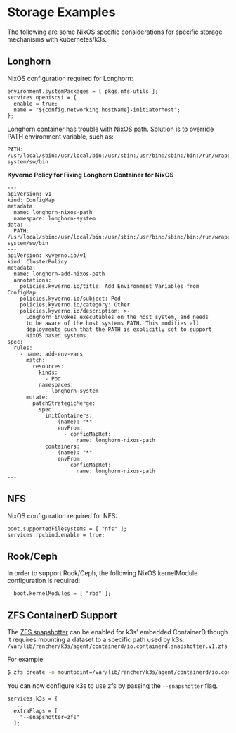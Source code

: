 # Storage Examples

The following are some NixOS specific considerations for specific storage mechanisms with kubernetes/k3s.

## Longhorn

NixOS configuration required for Longhorn:

```
environment.systemPackages = [ pkgs.nfs-utils ];
services.openiscsi = {
  enable = true;
  name = "${config.networking.hostName}-initiatorhost";
};
```

Longhorn container has trouble with NixOS path. Solution is to override PATH environment variable, such as:

```
PATH: /usr/local/sbin:/usr/local/bin:/usr/sbin:/usr/bin:/sbin:/bin:/run/wrappers/bin:/nix/var/nix/profiles/default/bin:/run/current-system/sw/bin
```

**Kyverno Policy for Fixing Longhorn Container for NixOS**

```
---
apiVersion: v1
kind: ConfigMap
metadata:
  name: longhorn-nixos-path
  namespace: longhorn-system
data:
  PATH: /usr/local/sbin:/usr/local/bin:/usr/sbin:/usr/bin:/sbin:/bin:/run/wrappers/bin:/nix/var/nix/profiles/default/bin:/run/current-system/sw/bin
---
apiVersion: kyverno.io/v1
kind: ClusterPolicy
metadata:
  name: longhorn-add-nixos-path
  annotations:
    policies.kyverno.io/title: Add Environment Variables from ConfigMap
    policies.kyverno.io/subject: Pod
    policies.kyverno.io/category: Other
    policies.kyverno.io/description: >-
      Longhorn invokes executables on the host system, and needs
      to be aware of the host systems PATH. This modifies all
      deployments such that the PATH is explicitly set to support
      NixOS based systems.
spec:
  rules:
    - name: add-env-vars
      match:
        resources:
          kinds:
            - Pod
          namespaces:
            - longhorn-system
      mutate:
        patchStrategicMerge:
          spec:
            initContainers:
              - (name): "*"
                envFrom:
                  - configMapRef:
                      name: longhorn-nixos-path
            containers:
              - (name): "*"
                envFrom:
                  - configMapRef:
                      name: longhorn-nixos-path
---
```

## NFS

NixOS configuration required for NFS:

```
boot.supportedFilesystems = [ "nfs" ];
services.rpcbind.enable = true;
```

## Rook/Ceph

In order to support Rook/Ceph, the following NixOS kernelModule configuration is required:

```
  boot.kernelModules = [ "rbd" ];
```

## ZFS ContainerD Support

The [ZFS snapshotter](https://github.com/containerd/zfs) can be enabled for k3s' embedded ContainerD though it requires mounting a dataset to a specific path used by k3s: `/var/lib/rancher/k3s/agent/containerd/io.containerd.snapshotter.v1.zfs`

For example:

```bash
$ zfs create -o mountpoint=/var/lib/rancher/k3s/agent/containerd/io.containerd.snapshotter.v1.zfs <zpool name>/containerd
```

You can now configure k3s to use zfs by passing the `--snapshotter` flag.

```
services.k3s = {
  ...
  extraFlags = [
    "--snapshotter=zfs"
  ];
```
